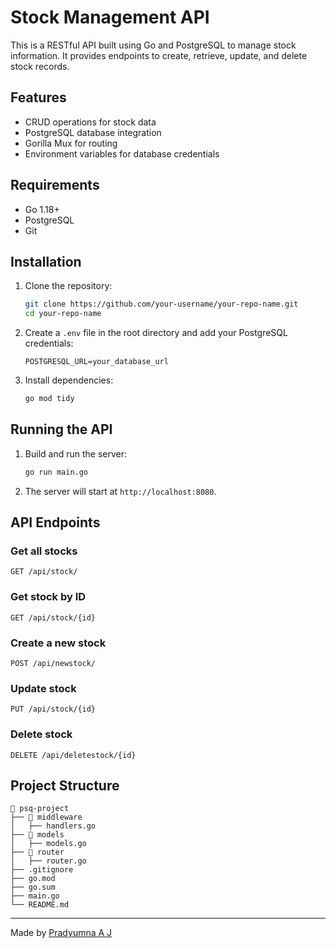 # Stock Management API

This is a RESTful API built using Go and PostgreSQL to manage stock information. It provides endpoints to create, retrieve, update, and delete stock records.

## Features
- CRUD operations for stock data
- PostgreSQL database integration
- Gorilla Mux for routing
- Environment variables for database credentials

## Requirements
- Go 1.18+
- PostgreSQL
- Git

## Installation

1. Clone the repository:
   ```sh
   git clone https://github.com/your-username/your-repo-name.git
   cd your-repo-name
   ```

2. Create a `.env` file in the root directory and add your PostgreSQL credentials:
   ```env
   POSTGRESQL_URL=your_database_url
   ```

3. Install dependencies:
   ```sh
   go mod tidy
   ```

## Running the API

1. Build and run the server:
   ```sh
   go run main.go
   ```

2. The server will start at `http://localhost:8080`.

## API Endpoints

### Get all stocks
```http
GET /api/stock/
```

### Get stock by ID
```http
GET /api/stock/{id}
```

### Create a new stock
```http
POST /api/newstock/
```

### Update stock
```http
PUT /api/stock/{id}
```

### Delete stock
```http
DELETE /api/deletestock/{id}
```

## Project Structure
```
📂 psq-project
├── 📂 middleware
│   ├── handlers.go
├── 📂 models
│   ├── models.go
├── 📂 router
│   ├── router.go
├── .gitignore
├── go.mod
├── go.sum
├── main.go
└── README.md
```

---
Made by [Pradyumna A J](https://github.com/pradyumnajavalagi)

